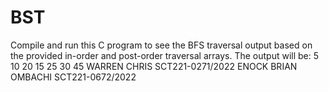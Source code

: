 # BST
Compile and run this C program to see the BFS traversal output based on the provided in-order and post-order traversal arrays. The output will be: 5 10 20 15 25 30 45
 WARREN CHRIS SCT221-0271/2022 ENOCK BRIAN OMBACHI SCT221-0672/2022
